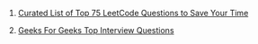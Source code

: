 1. [Curated List of Top 75 LeetCode Questions to Save Your Time](https://www.teamblind.com/post/New-Year-Gift---Curated-List-of-Top-75-LeetCode-Questions-to-Save-Your-Time-OaM1orEU)

2. [Geeks For Geeks Top Interview Questions](https://www.geeksforgeeks.org/top-10-algorithms-in-interview-questions/)
